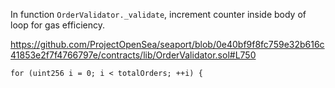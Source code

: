 In function `OrderValidator._validate`, increment counter inside body of loop for gas efficiency.

https://github.com/ProjectOpenSea/seaport/blob/0e40bf9f8fc759e32b616c41853e2f7f4766797e/contracts/lib/OrderValidator.sol#L750

```
for (uint256 i = 0; i < totalOrders; ++i) {
```
